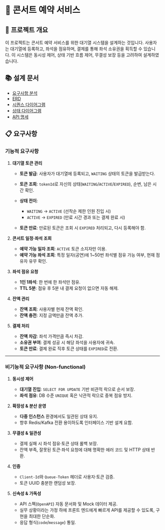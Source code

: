 # 🎤 콘서트 예약 서비스

## 📝 프로젝트 개요

이 프로젝트는 콘서트 예약 서비스를 위한 대기열 시스템을 설계하는 것입니다.
사용자는 대기열에 등록하고, 좌석을 점유하며, 결제를 통해 좌석 소유권을 획득할 수 있습니다.
이 시스템은 동시성 제어, 상태 기반 흐름 제어, 무결성 보장 등을 고려하여 설계하였습니다.

## 📚 설계 문서
- [요구사항 분석](1_requirements.md)
- [ERD](2_erd.md)
- [시퀀스 다이어그램](3_sequence_diagram.md)
- [상태 다이어그램](4_state_diagram.md)
- [API 명세](https://joyseohee.github.io/hhplus-concert-server)

## 📋 요구사항

### 기능적 요구사항
1. **대기열 토큰 관리**

    * **토큰 발급**: 사용자가 대기열에 등록되고, `WAITING` 상태의 토큰을 발급받는다.
    * **토큰 조회**: `tokenId`로 자신의 상태(`WAITING`/`ACTIVE`/`EXPIRED`), 순번, 남은 시간 확인.
    * **상태 전이**:

        * `WAITING` → `ACTIVE` (선착순 제한 인원 진입 시)
        * `ACTIVE` → `EXPIRED` (만료 시간 경과 또는 결제 완료 시)
    * **토큰 만료**: 만료된 토큰은 조회 시 `EXPIRED` 처리되고, 다시 등록해야 함.

2. **콘서트 일정·좌석 조회**

    * **예약 가능 일자 조회**: `ACTIVE` 토큰 소지자만 이용.
    * **예약 가능 좌석 조회**: 특정 일자(공연)에 1\~50번 좌석별 점유 가능 여부, 현재 점유자 유무 확인.

3. **좌석 점유 요청**

    * **1인 1좌석**: 한 번에 한 좌석만 점유.
    * **TTL 5분**: 점유 후 5분 내 결제 요청이 없으면 자동 해제.

4. **잔액 관리**

    * **잔액 조회**: 사용자별 현재 잔액 확인.
    * **잔액 충전**: 지정 금액만큼 잔액 추가.

5. **결제 처리**

    * **잔액 차감**: 좌석 가격만큼 즉시 차감.
    * **소유권 부여**: 결제 성공 시 해당 좌석을 사용자에 귀속.
    * **토큰 만료**: 결제 완료 직후 토큰 상태를 `EXPIRED`로 전환.

---

### 비기능적 요구사항 (Non-functional)

1. **동시성 제어**

    * **대기열 진입**: `SELECT FOR UPDATE` 기반 비관적 락으로 순서 보장.
    * **좌석 점유**: DB 수준 `UNIQUE` 혹은 낙관적 락으로 중복 점유 방지.

2. **확장성 & 분산 운영**

    * **다중 인스턴스** 환경에서도 일관된 상태 유지.
    * 향후 Redis/Kafka 전환 용이하도록 인터페이스 기반 설계 요함.

3. **무결성 & 일관성**

    * 결제 실패 시 좌석 점유·토큰 상태 롤백 보장.
    * 잔액 부족, 잘못된 토큰·좌석 요청에 대해 명확한 에러 코드 및 HTTP 상태 반환.

4. **인증**

    * `Client-Id`와 `Queue-Token` 헤더로 사용자·토큰 검증.
    * 토큰 UUID 충분한 랜덤성 보장.

5. **신속성 & 가독성**

    * API 스펙(`OpenAPI`) 자동 문서화 및 Mock 데이터 제공.
    * 실무 상황이라는 가정 하에 프론트 엔드에게 빠르게 API를 제공할 수 있도록, 구현을 최대한 단순화.
    * 응답 형식(`code`/`message`) 통일.